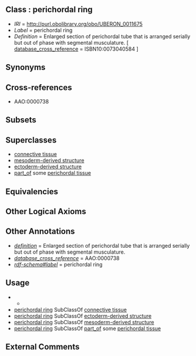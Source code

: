 
## Class : perichordal ring

 * *IRI* = http://purl.obolibrary.org/obo/UBERON_0011675
 * *Label* = perichordal ring
 * *Definition* = Enlarged section of perichordal tube that is arranged serially but out of phase with segmental musculature. [ [database_cross_reference](../../ef/oboInOwl#hasDbXref.md) = ISBN10:0073040584 ]

## Synonyms


## Cross-references

 * AAO:0000738

## Subsets


## Superclasses

 * [connective tissue](../../UBERON/84/UBERON_0002384.md)
 * [mesoderm-derived structure](../../UBERON/20/UBERON_0004120.md)
 * [ectoderm-derived structure](../../UBERON/21/UBERON_0004121.md)
 * [part_of](../../BFO/50/BFO_0000050.md) some [perichordal tissue](../../UBERON/62/UBERON_0007862.md)

## Equivalencies


## Other Logical Axioms


## Other Annotations

 * *[definition](../../IAO/15/IAO_0000115.md)* = Enlarged section of perichordal tube that is arranged serially but out of phase with segmental musculature.
 * *[database_cross_reference](../../ef/oboInOwl#hasDbXref.md)* = AAO:0000738
 * *[rdf-schema#label](../../el/rdf-schema#label.md)* = perichordal ring

## Usage

 * -
 * [perichordal ring](../../UBERON/75/UBERON_0011675.md) SubClassOf [connective tissue](../../UBERON/84/UBERON_0002384.md)
 * [perichordal ring](../../UBERON/75/UBERON_0011675.md) SubClassOf [ectoderm-derived structure](../../UBERON/21/UBERON_0004121.md)
 * [perichordal ring](../../UBERON/75/UBERON_0011675.md) SubClassOf [mesoderm-derived structure](../../UBERON/20/UBERON_0004120.md)
 * [perichordal ring](../../UBERON/75/UBERON_0011675.md) SubClassOf [part_of](../../BFO/50/BFO_0000050.md) some [perichordal tissue](../../UBERON/62/UBERON_0007862.md)

## External Comments

